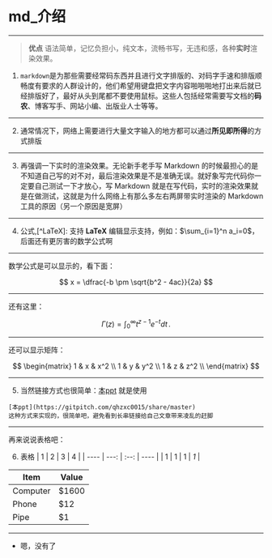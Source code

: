 # md_介绍

---
> <i class="icon-glass"></i> **优点**
    语法简单，记忆负担小，纯文本，流畅书写，无违和感，各种**实时**渲染效果。

1. `markdown`是为那些需要经常码东西并且进行文字排版的、对码字手速和排版顺畅度有要求的人群设计的，他们希望用键盘把文字内容啪啪啪地打出来后就已经排版好了，最好从头到尾都不要使用鼠标。这些人包括经常需要写文档的**码农**、博客写手、网站小编、出版业人士等等。


---
2. 通常情况下，网络上需要进行大量文字输入的地方都可以通过**所见即所得**的方式排版

---
3. 再强调一下实时的渲染效果。无论新手老手写 Markdown 的时候最担心的是不知道自己写的对不对，最后渲染效果是不是准确无误。就好象写完代码你一定要自己测试一下才放心，写 Markdown 就是在写代码，实时的渲染效果就是在做测试，这就是为什么网络上有那么多左右两屏带实时渲染的 Markdown 工具的原因（另一个原因是宽屏）

---
4. 公式,[^LaTeX]: 支持 **LaTeX** 编辑显示支持，例如：$\sum_{i=1}^n a_i=0$， 后面还有更厉害的数学公式啊

---
数学公式是可以显示的，看下面：

$$	x = \dfrac{-b \pm \sqrt{b^2 - 4ac}}{2a} $$

---
还有这里：

$$
\Gamma(z) = \int_0^\infty t^{z-1}e^{-t}dt\,.
$$

---
还可以显示矩阵：

$$
        \begin{matrix}
        1 & x & x^2 \\
        1 & y & y^2 \\
        1 & z & z^2 \\
        \end{matrix}
$$

---
5. 当然链接方式也很简单：[本ppt](https://gitpitch.com/qhzxc0015/share/master)
就是使用
```
[本ppt](https://gitpitch.com/qhzxc0015/share/master)
这种方式来实现的，很简单吧，避免看到长串链接给自己文章带来凌乱的赶脚
```

---
再来说说表格吧：

6. 表格
| 1    |    2 |  3   | 4    |
| ---- | ---: | :--: | ---- |
| 1    |    1 |  1   | *1*  |

| Item     | Value  |
| -------- | ------ |
| Computer | \$1600 |
| Phone    | \$12   |
| Pipe     | \$1    |

---
- 嗯，没有了